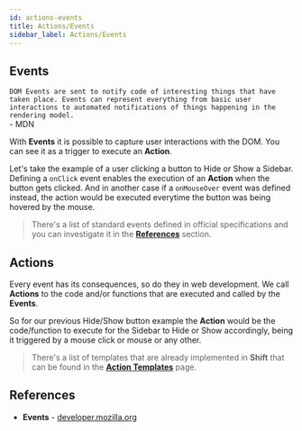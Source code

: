 ```yaml
---
id: actions-events
title: Actions/Events
sidebar_label: Actions/Events
---
```

## Events
`DOM Events are sent to notify code of interesting things that have taken place. Events can represent everything from basic user interactions to automated notifications of things happening in the rendering model.`<br> - MDN

With __Events__ it is possible to capture user interactions with the DOM. You can see it as a trigger to execute an __Action__.

Let's take the example of a user clicking a button to Hide or Show a Sidebar. Defining a `onClick` event enables the execution of an __Action__ when the button gets clicked. And in another case if a `onMouseOver` event was defined instead, the action would be executed everytime the button was being hovered by the mouse.


>There's a list of standard events defined in official specifications and you can investigate it in the [__References__](#references) section.


## Actions

Every event has its consequences, so do they in web development. We call __Actions__ to the code and/or functions that are executed and called by the __Events__.

So for our previous Hide/Show button example the __Action__ would be the code/function to execute for the Sidebar to Hide or Show accordingly, being it triggered by a mouse click or mouse or any other.

>There's a list of templates that are already implemented in __Shift__ that can be found in the [__Action Templates__](action-templates.md) page.

## References
* __Events__ - [developer.mozilla.org](https://developer.mozilla.org/en-US/docs/Web/Events)
